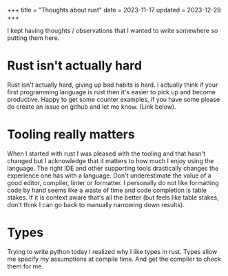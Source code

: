 +++
title = "Thoughts about rust"
date = 2023-11-17
updated = 2023-12-28
+++

I kept having thoughts / observations that I wanted to write somewhere so putting them here.

# Rust isn't actually hard

Rust isn't actually hard, giving up bad habits is hard.
I actually think if your first programming language is rust then it's easier to pick up and become productive.
Happy to get some counter examples, if you have some please do create an issue on github and let me know. (Link below).

# Tooling really matters

When I started with rust I was pleased with the tooling and that hasn't changed but I acknowledge that it matters to how much I enjoy using the language.
The right IDE and other supporting tools drastically changes the experience one has with a language.
Don't underestimate the value of a good editor, compiler, linter or formatter.
I personally do not like formatting code by hand seems like a waste of time and code completion is table stakes.
If it is context aware that's all the better (but feels like table stakes, don't think I can go back to manually narrowing down results).

# Types

Trying to write python today I realized why I like types in rust.
Types allow me specify my assumptions at compile time.
And get the compiler to check them for me.
